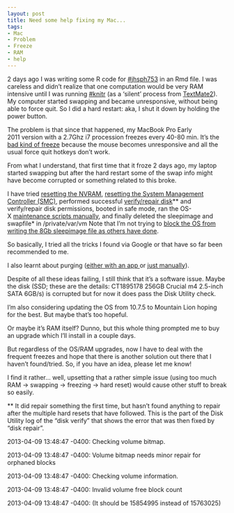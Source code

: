 ```yaml
---
layout: post
title: Need some help fixing my Mac...
tags:
- Mac
- Problem
- Freeze
- RAM
- help
---
```

<p>2 days ago I was writing some R code for <a href="https://twitter.com/search?q=%23jhsph753&amp;src=typd">#jhsph753</a> in an Rmd file. I was careless and didn&#8217;t realize that one computation would be very RAM intensive until I was running <a href="https://twitter.com/search?q=%23knitr&amp;src=typd">#knitr</a> (as a &#8216;silent&#8217; process from <a href="https://github.com/textmate/textmate">TextMate2</a>). My computer started swapping and became unresponsive, without being able to force quit. So I did a hard restart: aka, I shut it down by holding the power button.</p>
<p>The problem is that since that happened, my MacBook Pro Early 2011 <span>version</span><span> with a 2.7Ghz i7 procession freezes every 40-80 min. It&#8217;s the <a href="http://mmlweb.rutgers.edu/music127/basic/crash_freeze.htm">bad kind of freeze</a> because the mouse becomes unresponsive and all the usual force quit hotkeys don&#8217;t work. </span></p>
<p>From what I understand, that first time that it froze 2 days ago, my laptop started swapping but after the hard restart some of the swap info might have become corrupted or something related to this broke.</p>
<p>I have tried <a href="http://support.apple.com/kb/ht1379">resetting the NVRAM</a>, <a href="http://support.apple.com/kb/ht3964">resetting the System Management Controller (SMC)</a>, performed successful <a href="http://support.apple.com/kb/ht1782">verify/repair disk</a>** and verify/repair disk permissions, booted in safe mode, ran the OS-X <a href="http://www.thexlab.com/faqs/maintscripts.html">maintenance scripts manually</a>, and finally deleted the sleepimage and swapfile* in /private/var/vm Note that I&#8217;m not trying to <a href="http://forums.macrumors.com/showthread.php?t=1480259">block the OS from writing the 8Gb sleepimage file as others have done</a>.</p>
<p>So basically, I tried all the tricks I found via Google or that have so far been recommended to me.</p>
<p>I also learnt about purging (<a href="http://www.macupdate.com/app/mac/45304/ram-cleaning">either with an app </a>or <a href="http://osxdaily.com/2012/04/24/free-up-inactive-memory-in-mac-os-x-with-purge-command/">just manually</a>).</p>
<p>Despite of all these ideas failing, I still think that it&#8217;s a software issue. Maybe the disk (SSD; these are the details: CT1895178&#160;256GB Crucial m4&#160;2.5-inch SATA 6GB/s) is corrupted but for now it does pass the Disk Utility check.</p>
<p>I&#8217;m also considering updating the OS from 10.7.5 to Mountain Lion hoping for the best. But maybe that&#8217;s too hopeful.</p>
<p>Or maybe it&#8217;s RAM itself? Dunno, but this whole thing prompted me to buy an upgrade which I&#8217;ll install in a couple days.</p>
<p>But regardless of the OS/RAM upgrades, now I have to deal with the frequent freezes and hope that there is another solution out there that I haven&#8217;t found/tried. So, if you have an idea, please let me know!</p>
<p>I find it rather&#8230; well, upsetting that a rather simple issue (using too much RAM -&gt; swapping -&gt; freezing -&gt; hard reset) would cause other stuff to break so easily.</p>

<p>** It did repair something the first time, but hasn&#8217;t found anything to repair after the multiple hard resets that have followed. This is the part of the Disk Utility log of the &#8220;disk verify&#8221; that shows the error that was then fixed by &#8220;disk repair&#8221;.</p>
<p>2013-04-09&#160;13:48:47 -0400: Checking volume bitmap.</p>
<p>2013-04-09&#160;13:48:47 -0400: Volume bitmap needs minor repair for orphaned blocks</p>
<p>2013-04-09&#160;13:48:47 -0400: Checking volume information.</p>
<p>2013-04-09&#160;13:48:47 -0400: Invalid volume free block count</p>
<p>2013-04-09&#160;13:48:47 -0400: (It should be 15854995 instead of 15763025)</p>
